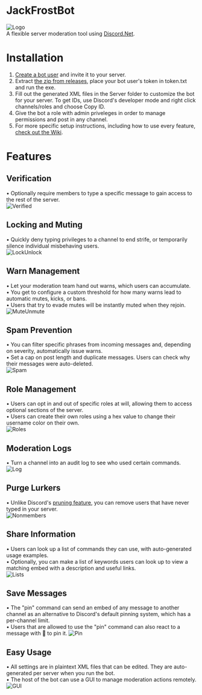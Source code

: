 # JackFrostBot
![Logo](https://i.imgur.com/ohjqKCo.png)  
A flexible server moderation tool using [Discord.Net](https://github.com/RogueException/Discord.Net).
# Installation
1. [Create a bot user](https://discordapp.com/developers/applications/) and invite it to your server.
2. Extract [the zip from releases](https://github.com/Amicitia/JackFrost-Bot/releases), place your bot user's token in token.txt and run the exe.
3. Fill out the generated XML files in the Server folder to customize the bot for your server. To get IDs, use Discord's developer mode and right click channels/roles and choose Copy ID.
4. Give the bot a role with admin priveleges in order to manage permissions and post in any channel.
5. For more specific setup instructions, including how to use every feature, [check out the Wiki](https://github.com/Amicitia/JackFrost-Bot/wiki).
# Features
## Verification
 • Optionally require members to type a specific message to gain access to the rest of the server.  
 ![Verified](https://i.imgur.com/bmOZDJg.gif)
## Locking and Muting
 • Quickly deny typing privileges to a channel to end strife, or temporarily silence individual misbehaving users.   
![LockUnlock](https://i.imgur.com/OBAMfLc.gif)
## Warn Management
 • Let your moderation team hand out warns, which users can accumulate.  
 • You get to configure a custom threshold for how many warns lead to automatic mutes, kicks, or bans.  
 • Users that try to evade mutes will be instantly muted when they rejoin.  
![MuteUnmute](https://i.imgur.com/WclQQid.gif)
## Spam Prevention
 • You can filter specific phrases from incoming messages and, depending on severity, automatically issue warns.  
 • Set a cap on post length and duplicate messages. Users can check why their messages were auto-deleted.  
![Spam](https://i.imgur.com/rwJMnhP.gif)
## Role Management
 • Users can opt in and out of specific roles at will, allowing them to access optional sections of the server.  
 • Users can create their own roles using a hex value to change their username color on their own.  
![Roles](https://i.imgur.com/HjFoYas.gif)
## Moderation Logs
 • Turn a channel into an audit log to see who used certain commands.
 ![Log](https://i.imgur.com/oIvIdw1.png)
## Purge Lurkers
 • Unlike Discord's [pruning feature](https://support.discordapp.com/hc/en-us/articles/213507137-What-is-Pruning-How-do-I-use-it-), you can remove users that have never typed in your server.  
 ![Nonmembers](https://i.imgur.com/m3jTIl4.gif)
## Share Information
 • Users can look up a list of commands they can use, with auto-generated usage examples.  
 • Optionally, you can make a list of keywords users can look up to view a matching embed with a description and useful links.  
 ![Lists](https://i.imgur.com/1VtBD4Z.gif)
## Save Messages
 • The "pin" command can send an embed of any message to another channel as an alternative to Discord's default pinning system, which has a per-channel limit.  
 • Users that are allowed to use the "pin" command can also react to a message with 📌 to pin it.
 ![Pin](https://i.imgur.com/D9QSsy7.gif)
## Easy Usage
 • All settings are in plaintext XML files that can be edited. They are auto-generated per server when you run the bot.  
 • The host of the bot can use a GUI to manage moderation actions remotely.  
 ![GUI](https://i.imgur.com/PpJqwCb.png)
